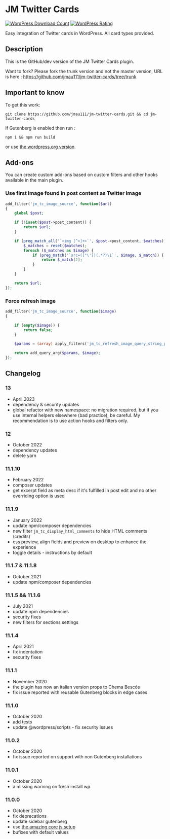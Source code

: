# JM Twitter Cards #

[![WordPress Download Count](https://img.shields.io/wordpress/plugin/dt/jm-twitter-cards.svg?style=flat-square)](https://wordpress.org/plugins/jm-twitter-cards/)
[![WordPress Rating](https://img.shields.io/wordpress/plugin/r/jm-twitter-cards.svg?style=flat-square)](https://wordpress.org/support/plugin/jm-twitter-cards/reviews/)

Easy integration of Twitter cards in WordPress. All card types provided.

## Description ##

This is the GitHub/dev version of the JM Twitter Cards plugin.

Want to fork? Please fork the trunk version and not the master version, URL is here : https://github.com/jmau111/jm-twitter-cards/tree/trunk

## Important to know ##

To get this work:

```
git clone https://github.com/jmau111/jm-twitter-cards.git && cd jm-twitter-cards
```

If Gutenberg is enabled then run :

```
npm i && npm run build
```

or use [the wordpress.org version](https://fr.wordpress.org/plugins/jm-twitter-cards/).

## Add-ons

You can create custom add-ons based on custom filters and other hooks available in the main plugin.

### Use first image found in post content as Twitter image

```PHP
add_filter('jm_tc_image_source', function($url)
{
    global $post;

    if (!isset($post->post_content)) {
        return $url;
    }

    if (preg_match_all('`<img [^>]+>`', $post->post_content, $matches)) {
        $_matches = reset($matches);
        foreach ($_matches as $image) {
            if (preg_match('`src=(["\'])(.*?)\1`', $image, $_match)) {
                return $_match[2];
            }
        }
    }

    return $url;
});
```

### Force refresh image

```PHP
add_filter('jm_tc_image_source', function($image)
{

    if (empty($image)) {
        return false;
    }

    $params = (array) apply_filters('jm_tc_refresh_image_query_string_params', ['tc' => strtotime('now')], $image);

    return add_query_arg($params, $image);
});
```

## Changelog ##

### 13
* April 2023
* dependency & security updates
* global refactor with new namespace: no migration required, but if you use internal helpers elsewhere (bad practice), be careful. My recommendation is to use action hooks and filters only.

### 12
* October 2022
* dependency updates
* delete yarn

### 11.1.10
* February 2022
* composer updates
* get excerpt field as meta desc if it's fulfilled in post edit and no other overriding option is used

### 11.1.9
* January 2022
* update npm/composer dependencies
* new filter `jm_tc_display_html_comments` to hide HTML comments (credits)
* css preview, align fields and preview on desktop to enhance the experience
* toggle details - instructions by default

### 11.1.7 & 11.1.8
* October 2021
* update npm/composer dependencies

### 11.1.5 && 11.1.6
* July 2021
* update npm dependencies
* security fixes
* new filters for sections settings
### 11.1.4
* April 2021
* fix indentation
* security fixes

### 11.1.1
* November 2020
* the plugin has now an italian version props to Chema Bescós
* fix issue reported with reusable Gutenberg blocks in edge cases

### 11.1.0
* October 2020
* add tests
* update @wordpress/scripts - fix security issues

### 11.0.2
* October 2020
* fix issue reported on support with non Gutenberg installations

### 11.0.1
* October 2020
* a missing warning on fresh install wp

### 11.0.0
* October 2020
* fix deprecations
* update sidebar gutenberg
* use [the amazing core js setup](https://developer.wordpress.org/block-editor/tutorials/javascript/js-build-setup/)
* bufixes with default values
